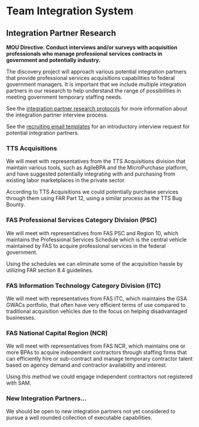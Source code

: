 # Team Integration System
## Integration Partner Research


**MOU Directive**: **Conduct interviews and/or surveys with acquisition professionals who manage professional services contracts in government and potentially industry.**

The discovery project will approach various potential integration partners that provide professional services acquisitions capabilities to federal government managers.  It is important that we include multiple integration partners in our research to help understand the range of possibilities in meeting government temporary staffing needs.

See the [integration partner research protocols](https://github.com/18F/tis-discovery/blob/master/research/protocols/integration-partner.md) for more information about the integration partner interview process.

See the [recruiting email templates](https://github.com/18F/tis-discovery/blob/master/research/templates/recruiting-email.md) for an introductory interview request for potential integration partners.

### TTS Acquisitions

We will meet with representatives from the TTS Acquisitions division that maintain various tools, such as AgileBPA and the MicroPurchase platform, and have suggested potentially integrating with and purchasing from existing labor marketplaces in the private sector.

According to TTS Acquisitions we could potentially purchase services through them using FAR Part 12, using a similar process as the TTS Bug Bounty.

### FAS Professional Services Category Division (PSC)

We will meet with representatives from FAS PSC and Region 10, which maintains the Professional Services Schedule which is the central vehicle maintained by FAS to acquire professional services in the federal government.  

Using the schedules we can eliminate some of the acquisition hassle by utilizing FAR section 8.4 guidelines.

### FAS Information Technology Category Division (ITC)

We will meet with representatives from FAS ITC, which maintains the GSA GWACs portfolio, that often have very efficient terms of use compared to traditional acquisition vehicles due to the focus on helping disadvantaged businesses.

### FAS National Capital Region (NCR)

We will meet with representatives from FAS NCR, which maintains one or more BPAs to acquire independent contractors through staffing firms that can efficiently hire or sub-contract and manage temporary contractor talent based on agency demand and contractor availability and interest.  

Using this method we could engage independent contractors not registered with SAM.

### New Integration Partners…

We should be open to new integration partners not yet considered to pursue a well rounded collection of executable capabilities.

